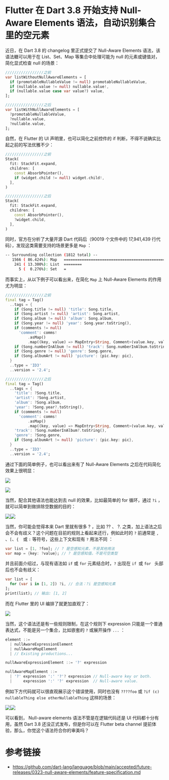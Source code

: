 # Flutter 在 Dart 3.8 开始支持 Null-Aware Elements 语法，自动识别集合里的空元素

近日，在 Dart 3.8 的 changelog 里正式提交了 Null-Aware Elements 语法，该语法糖可以用于在 List、Set、Map 等集合中处理可能为 null 的元素或键值对，简化显式检查 null 的场景：

```dart
/////////////////之前
var listWithoutNullAwareElements = [
  if (promotableNullableValue != null) promotableNullableValue,
  if (nullable.value != null) nullable.value!,
  if (nullable.value case var value?) value,
];

/////////////////之后
var listWithNullAwareElements = [
  ?promotableNullableValue,
  ?nullable.value,
  ?nullable.value,
];
```

自然，在 Flutter 的 UI 声明里，也可以简化之前控件的 if 判断，不得不说确实比起之前的写法优雅不少：

````dart
/////////////////之前
Stack(
  fit: StackFit.expand,
  children: [
    const AbsorbPointer(),
    if (widget.child != null) widget.child!,
  ],
)

/////////////////之后
Stack(
  fit: StackFit.expand,
  children: [
    const AbsorbPointer(),
    ?widget.child,
  ],
)
````

同时，官方在分析了大量开源 Dart 代码后（90019 个文件中的 17,941,439 行代码），发现这类需要支持的场景更多是 `Map` ：

```sh
-- Surrounding collection (1812 total) --
   1566 ( 86.424%): Map   ===============================================
    241 ( 13.300%): List  ========
      5 (  0.276%): Set   =
```

而事实上，从以下例子可以看出来，在简化 `Map` 上 Null-Aware Elements  的作用尤为明显：

```dart
/////////////////之前
final tag = Tag()
  ..tags = {
    if (Song.title != null) 'title': Song.title,
    if (Song.artist != null) 'artist': Song.artist,
    if (Song.album != null) 'album': Song.album,
    if (Song.year != null) 'year': Song.year.toString(),
    if (comments != null)
      'comment': comms!
          .asMap()
          .map((key, value) => MapEntry<String, Comment>(value.key, value)),
    if (Song.numberInAlbum != null) 'track': Song.numberInAlbum.toString(),
    if (Song.genre != null) 'genre': Song.genre,
    if (Song.albumArt != null) 'picture': {pic.key: pic},
  }
  ..type = 'ID3'
  ..version = '2.4';

/////////////////之后
final tag = Tag()
  ..tags = {
    'title': ?Song.title,
    'artist': ?Song.artist,
    'album': ?Song.album,
    'year': ?Song.year?.toString(),
    if (comments != null)
      'comment': comms!
          .asMap()
          .map((key, value) => MapEntry<String, Comment>(value.key, value)),
    'track': ?Song.numberInAlbum?.toString(),
    'genre': ?Song.genre,
    if (Song.albumArt != null) 'picture': {pic.key: pic},
  }
  ..type = 'ID3'
  ..version = '2.4';
```

通过下面的简单例子，也可以看出来有了  Null-Aware Elements  之后在代码简化效果上很明显：

![](https://img.cdn.guoshuyu.cn/image-20250427084301008.png)

![](https://img.cdn.guoshuyu.cn/image-20250427083750990.png)

当然，配合其他语法也能达到去 null 的效果，比如最简单的 for 循环，通过 `?i` ，就可以简单到做排除空数据的目的：

![](https://img.cdn.guoshuyu.cn/image-20250427084119690.png)![](https://img.cdn.guoshuyu.cn/image-20250427084136136.png)

当然，你可能会觉得本来 Dart 里就有很多 ? ，比如 ?? 、 ?.  之类，加上语法之后会不会有歧义？这个问题在目前的规则上看起来还行，例如此时的  `?` 前通常是 `,` 、`[`、`{  `或 `:` 等符号，这些上下文和现有 `?` 用法不同 ：

```dart
var list = [1, ?foo]; // ? 是空感知元素，不是其他用法
var map = {key: ?value}; // ? 是空感知值，不是可空类型
```

并且前面介绍过，与现有语法如 `if` 或 `for` 元素结合时，`?` 出现在 `if `或 `for ` 头部后也不会有歧义：

```dart
var list = [
  for (var i in [1, 2]) ?i, // 合法：?i 是空感知元素
];
print(list); // 输出: [1, 2]
```

而在 Flutter 里的 UI 编排了就更加直观了：

![](https://img.cdn.guoshuyu.cn/image-20250427085057405.png)

当然，这个语法还是有一些规则限制，在这个规则下 expression 只能是一个普通表达式，不能是另一个集合，比如嵌套的 `?` 或展开操作 `...` ：

```dart
element ::=
  | nullAwareExpressionElement
  | nullAwareMapElement
  | // Existing productions...

nullAwareExpressionElement ::= '?' expression

nullAwareMapElement ::=
  | '?' expression ':' '?'? expression // Null-aware key or both.
  |     expression ':' '?' expression  // Null-aware value.
```

例如下方代码就可以很直观展示这个错误使用，同时也没有 `????foo` 或 `?if (c) nullableThing else otherNullableThing`  这样的场景：

![](https://img.cdn.guoshuyu.cn/image-20250427084419047.png)![](https://img.cdn.guoshuyu.cn/image-20250427084439064.png)

可以看到， Null-aware elements  语法不管是在逻辑代码还是 UI 代码都十分有用，虽然 Dart 3.8 还没正式发布，但是你可以在 Flutter beta channel 提前体验，那么，你觉这个语法符合你的审美吗？

# 参考链接

- https://github.com/dart-lang/language/blob/main/accepted/future-releases/0323-null-aware-elements/feature-specification.md